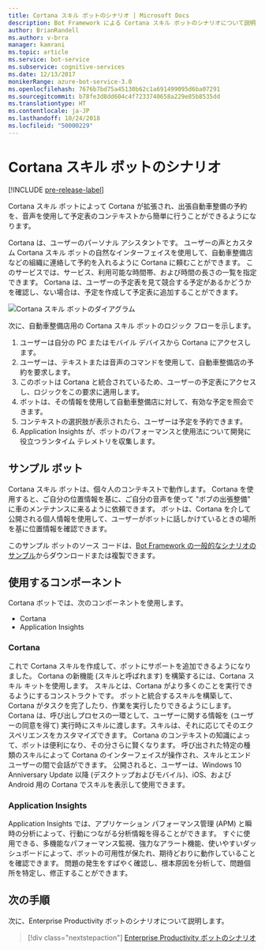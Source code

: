 ```yaml
---
title: Cortana スキル ボットのシナリオ | Microsoft Docs
description: Bot Framework による Cortana スキル ボットのシナリオについて説明します。
author: BrianRandell
ms.author: v-brra
manager: kamrani
ms.topic: article
ms.service: bot-service
ms.subservice: cognitive-services
ms.date: 12/13/2017
monikerRange: azure-bot-service-3.0
ms.openlocfilehash: 7676b7bd75a45130b62c1a691499095d6ba07291
ms.sourcegitcommit: b78fe3d8dd604c4f7233740658a229e85b8535dd
ms.translationtype: HT
ms.contentlocale: ja-JP
ms.lasthandoff: 10/24/2018
ms.locfileid: "50000229"
---
```

# <a name="cortana-skills-bot-scenario"></a>Cortana スキル ボットのシナリオ

[!INCLUDE [pre-release-label](includes/pre-release-label-v3.md)]

Cortana スキル ボットによって Cortana が拡張され、出張自動車整備の予約を、音声を使用して予定表のコンテキストから簡単に行うことができるようになります。

Cortana は、ユーザーのパーソナル アシスタントです。 ユーザーの声とカスタム Cortana スキル ボットの自然なインターフェイスを使用して、自動車整備店などの組織に連絡して予約を入れるように Cortana に頼むことができます。 このサービスでは、サービス、利用可能な時間帯、および時間の長さの一覧を指定できます。 Cortana は、ユーザーの予定表を見て競合する予定があるかどうかを確認し、ない場合は、予定を作成して予定表に追加することができます。

![Cortana スキル ボットのダイアグラム](~/media/scenarios/bot-service-scenario-cortana-skill.png)

次に、自動車整備店用の Cortana スキル ボットのロジック フローを示します。

1. ユーザーは自分の PC またはモバイル デバイスから Cortana にアクセスします。
2. ユーザーは、テキストまたは音声のコマンドを使用して、自動車整備店の予約を要求します。
3. このボットは Cortana と統合されているため、ユーザーの予定表にアクセスし、ロジックをこの要求に適用します。
4. ボットは、その情報を使用して自動車整備店に対して、有効な予定を照会できます。
5. コンテキストの選択肢が表示されたら、ユーザーは予定を予約できます。
6. Application Insights が、ボットのパフォーマンスと使用法について開発に役立つランタイム テレメトリを収集します。

## <a name="sample-bot"></a>サンプル ボット
Cortana スキル ボットは、個々人のコンテキストで動作します。 Cortana を使用すると、ご自分の位置情報を基に、ご自分の音声を使って "ボブの出張整備" に車のメンテナンスに来るように依頼できます。 ボットは、Cortana を介して公開される個人情報を使用して、ユーザーがボットに話しかけているときの場所を基に位置情報を確認できます。

このサンプル ボットのソース コードは、[Bot Framework の一般的なシナリオのサンプル](https://aka.ms/bot/scenarios)からダウンロードまたは複製できます。

## <a name="components-youll-use"></a>使用するコンポーネント
Cortana ボットでは、次のコンポーネントを使用します。
-   Cortana
-   Application Insights

### <a name="cortana"></a>Cortana
これで Cortana スキルを作成して、ボットにサポートを追加できるようになりました。 Cortana の新機能 (スキルと呼ばれます) を構築するには、Cortana スキル キットを使用します。 スキルとは、Cortana がより多くのことを実行できるようにするコンストラクトです。 ボットと統合するスキルを構築して、Cortana がタスクを完了したり、作業を実行したりできるようにします。 Cortana は、呼び出しプロセスの一環として、ユーザーに関する情報を (ユーザーの同意を得て) 実行時にスキルに渡します。スキルは、それに応じてそのエクスペリエンスをカスタマイズできます。 Cortana のコンテキストの知識によって、ボットは便利になり、その分さらに賢くなります。 呼び出された特定の種類のスキルによって Cortana のインターフェイスが操作され、スキルとエンドユーザーの間で会話ができます。 公開されると、ユーザーは、Windows 10 Anniversary Update 以降 (デスクトップおよびモバイル)、iOS、および Android 用の Cortana でスキルを表示して使用できます。

### <a name="application-insights"></a>Application Insights
Application Insights では、アプリケーション パフォーマンス管理 (APM) と瞬時の分析によって、行動につながる分析情報を得ることができます。 すぐに使用できる、多機能なパフォーマンス監視、強力なアラート機能、使いやすいダッシュボードによって、ボットの可用性が保たれ、期待どおりに動作していることを確認できます。 問題の発生をすばやく確認し、根本原因を分析して、問題個所を特定し、修正することができます。

## <a name="next-steps"></a>次の手順
次に、Enterprise Productivity ボットのシナリオについて説明します。

> [!div class="nextstepaction"]
> [Enterprise Productivity ボットのシナリオ](bot-service-scenario-enterprise-productivity.md)

